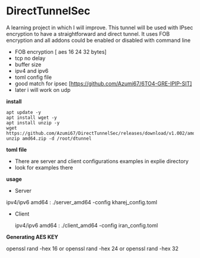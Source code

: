 # DirectTunnelSec
A learning project in which I will improve. This tunnel will be used with IPsec encryption to have a straightforward and direct tunnel. It uses FOB encryption and all addons could be enabled or disabled with command line
- FOB encryption [ aes 16 24 32 bytes]
- tcp no delay
- buffer size
- ipv4 and ipv6
- toml config file
- good match for ipsec [https://github.com/Azumi67/6TO4-GRE-IPIP-SIT]
- later i will work on udp

**install**

```
apt update -y
apt install wget -y
apt install unzip -y
wget https://github.com/Azumi67/DirectTunnelSec/releases/download/v1.002/amd64.zip
unzip amd64.zip -d /root/dtunnel
```

**toml file**

- There are server and client configurations examples in explie directory
- look for examples there

**usage**
  
 - Server
   
  ipv4/ipv6 amd64 : ./server_amd64 -config kharej_config.toml

 - Client
   
   ipv4/ipv6 amd64 : ./client_amd64 -config iran_config.toml
   

**Generating AES KEY**

openssl rand -hex 16  or openssl rand -hex 24  or openssl rand -hex 32
